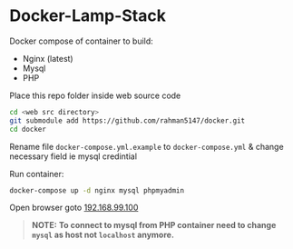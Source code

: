 # Docker-Lamp-Stack
Docker compose of container to build:
- Nginx (latest)
- Mysql
- PHP

Place this repo folder inside web source code
```bash
cd <web src directory>
git submodule add https://github.com/rahman5147/docker.git
cd docker
```

Rename file `docker-compose.yml.example` to `docker-compose.yml` & change necessary field ie mysql credintial

Run container:
```bash
docker-compose up -d nginx mysql phpmyadmin
```

Open browser goto [192.168.99.100](192.168.99.100)
>**NOTE:** **To connect to mysql from PHP container need to change `mysql` as host not `localhost` anymore.**
